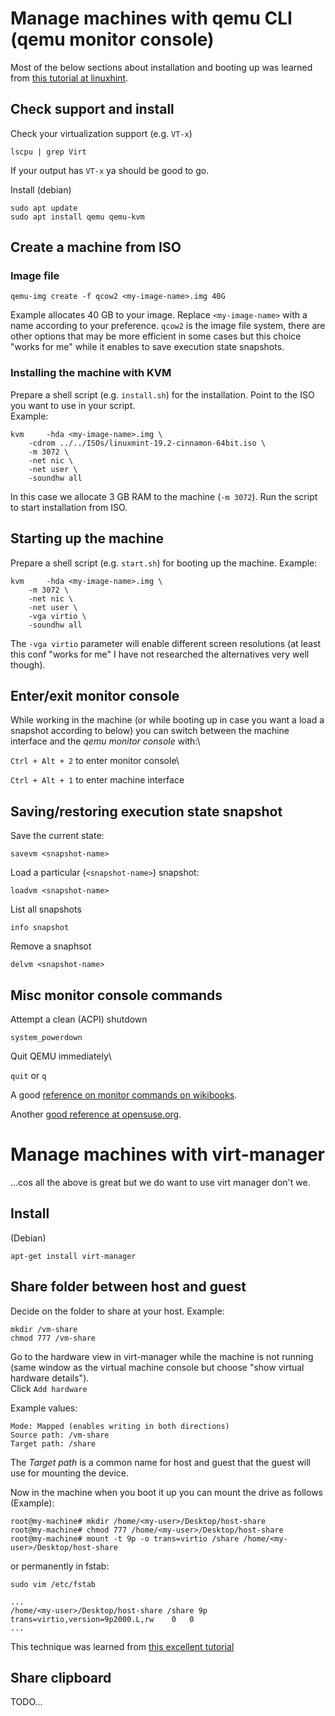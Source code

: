 

# Manage machines with qemu CLI (qemu monitor console)


Most of the below sections about installation and booting up was learned from [this tutorial at linuxhint](https://linuxhint.com/install_qemu_debian/).

## Check support and install

Check your virtualization support (e.g. `VT-x`)
```
lscpu | grep Virt
```
If your output has `VT-x` ya should be good to go.


Install (debian)
```
sudo apt update
sudo apt install qemu qemu-kvm

```

## Create a machine from ISO

### Image file

```
qemu-img create -f qcow2 <my-image-name>.img 40G
```
Example allocates 40 GB to your image. Replace `<my-image-name>` with a name according to your preference.
`qcow2` is the image file system, there are other options that may be more efficient in some cases but this choice "works for me" while it enables to save execution state snapshots.

### Installing the machine with KVM

Prepare a shell script (e.g. `install.sh`) for the installation. Point to the ISO you want to use in your script.\
Example:
```
kvm 	-hda <my-image-name>.img \
	-cdrom ../../ISOs/linuxmint-19.2-cinnamon-64bit.iso \
	-m 3072 \
	-net nic \
	-net user \
	-soundhw all
```
In this case we allocate 3 GB RAM to the machine (`-m 3072`). Run the script to start installation from ISO.


## Starting up the machine
Prepare a shell script (e.g. `start.sh`) for booting up the machine.
Example:
```
kvm 	-hda <my-image-name>.img \
	-m 3072 \
	-net nic \
	-net user \
	-vga virtio \
	-soundhw all
```
The `-vga virtio` parameter will enable different screen resolutions (at least this conf "works for me" I have not researched the alternatives very well though).


## Enter/exit monitor console
While working in the machine (or while booting up in case you want a load a snapshot according to below) you can switch between the machine interface and the *qemu monitor console* with:\ 

`Ctrl + Alt + 2` to enter monitor console\

`Ctrl + Alt + 1` to enter machine interface



## Saving/restoring execution state snapshot

Save the current state:
```
savevm <snapshot-name>
```

Load a particular (`<snapshot-name>`) snapshot:
```
loadvm <snapshot-name>
```

List all snapshots
```
info snapshot
```

Remove a snaphsot
```
delvm <snapshot-name>
```


## Misc monitor console commands


Attempt a clean (ACPI) shutdown
```
system_powerdown
```


Quit QEMU immediately\

`quit` or `q`


A good [reference on monitor commands on wikibooks](https://en.wikibooks.org/wiki/QEMU/Monitor).

Another [good reference at opensuse.org](https://doc.opensuse.org/documentation/leap/virtualization/html/book.virt/cha.qemu.monitor.html).


# Manage machines with virt-manager

...cos all the above is great but we do want to use virt manager don't we. 

## Install

(Debian)
```
apt-get install virt-manager
```

## Share folder between host and guest


Decide on the folder to share at your host. Example:

```
mkdir /vm-share
chmod 777 /vm-share
```


Go to the hardware view in virt-manager while the machine is not running (same window as the virtual machine console but choose "show virtual hardware details").\
Click `Add hardware`

Example values:

```
Mode: Mapped (enables writing in both directions)
Source path: /vm-share
Target path: /share
```
The *Target path* is a common name for host and guest that the guest will use for mounting the device.

Now in the machine when you boot it up you can mount the drive as follows (Example):


```
root@my-machine# mkdir /home/<my-user>/Desktop/host-share
root@my-machine# chmod 777 /home/<my-user>/Desktop/host-share
root@my-machine# mount -t 9p -o trans=virtio /share /home/<my-user>/Desktop/host-share
```

or permanently in fstab:

```
sudo vim /etc/fstab
```
```
...
/home/<my-user>/Desktop/host-share /share 9p  trans=virtio,version=9p2000.L,rw    0   0
...
```


This technique was learned from [this excellent tutorial](http://nts.strzibny.name/how-to-set-up-shared-folders-in-virt-manager/)


## Share clipboard

TODO...








